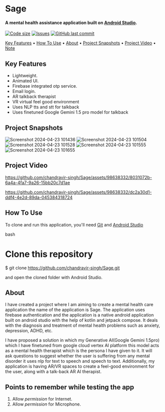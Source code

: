 <h1>
  <br>
  Sage
  <br>
</h1>

<h4 >A mental health assistance application built on <a href="https://developer.android.com/studio/" target="_blank">Android Studio</a>.</h4>

  [![Code size](https://img.shields.io/github/languages/code-size/chandravir-singh/Sage?style=for-the-badge)](https://github.com/chandravir-singh/Sage)
  [![Issues](https://img.shields.io/github/issues/chandravir-singh/Sage?style=for-the-badge&label=Issues)](https://github.com/chandravir-singh/Sage)
  [![GitHub last commit](https://img.shields.io/github/last-commit/chandravir-singh/Sage?style=for-the-badge&logo=git)](https://github.com/chandravir-singh/Sage) 

<p>
  <a href="#key-features">Key Features</a> •
  <a href="#how-to-use">How To Use</a> •
  <a href="#about">About</a> •
  <a href="#project-snapshots">Project Snapshots</a> •
  <a href="#project-video">Project Video</a> •
  <a href="#points-to-remember-while-testing-the-app">Note</a> 
</p>

## Key Features

* Lightweight.
* Animated UI.
* Firebase integrated otp service.
* Email login.
* AR talkback therapist
* VR virtual feel good environment
* Uses NLP tts and stt for talkback
* Uses finetuned Google Gemini 1.5 pro model for talkback

## Project Snapshots

![Screenshot 2024-04-23 101436](https://github.com/chandravir-singh/Sage/assets/98638332/575d2e5c-d0ac-42c8-9994-711e5d408637)
![Screenshot 2024-04-23 101504](https://github.com/chandravir-singh/Sage/assets/98638332/799b2d8f-6cb7-4b39-b2e3-6dc339c4927b)
![Screenshot 2024-04-23 101528](https://github.com/chandravir-singh/Sage/assets/98638332/cd627b36-bcaa-4be5-ab02-6a39e885ebac)
![Screenshot 2024-04-23 101555](https://github.com/chandravir-singh/Sage/assets/98638332/2a1c7d4f-0981-412a-b504-c2b9363c8780)
![Screenshot 2024-04-23 101655](https://github.com/chandravir-singh/Sage/assets/98638332/f813b6eb-ff18-4e9a-b6bc-f9e3704585c9)


## Project Video



https://github.com/chandravir-singh/Sage/assets/98638332/8031072b-6a4a-4fa7-9a26-15bb20c7d1ae



https://github.com/chandravir-singh/Sage/assets/98638332/dc2a30d1-ddf4-4e2d-89da-045384318724



## How To Use

To clone and run this application, you'll need [Git](https://git-scm.com) and [Android Studio](https://developer.android.com/studio/) 

bash
# Clone this repository

$ git clone https://github.com/chandravir-singh/Sage.git


and open the cloned folder with Android Studio.

## About

I have created a project where I am aiming to create a mental health care application the name of the application is Sage. The application uses firebase authentication and the application is a native android application built on android studio with the help of kotlin and jetpack compose. It deals with the diagnosis and treatment of mental health problems such as anxiety, depression, ADHD, etc.

I have proposed a solution in which my Generative AI(Google Gemini 1.5pro) which I have finetuned from google cloud vertex AI platform this model acts as a mental health therapist which is the persona I have given to it. It will ask questions to suggest whether the user is suffering from any mental disorder it uses nlp for text to speech and speech to text. Additionally, my application is having AR/VR spaces to create a feel-good environment for the user, along with a talk-back AR AI therapist.

## Points to remember while testing the app

1. Allow *permission* for Internet.
2. Allow *permission* for Microphone.


